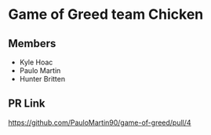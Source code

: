 # Game of Greed team Chicken

## Members
- Kyle Hoac
- Paulo Martin
- Hunter Britten

## PR Link
https://github.com/PauloMartin90/game-of-greed/pull/4